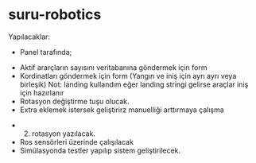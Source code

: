﻿# suru-robotics

Yapılacaklar:
* Panel tarafında;
- Aktif ararçların sayısını veritabanına göndermek için form
- Kordinatları göndermek için form (Yangın ve iniş için ayrı ayrı veya birleşik)
Not: landing kullandım eğer landing stringi gelirse araçlar iniş için hazırlanır 
- Rotasyon değiştirme tuşu olucak.
- Extra eklemek istersek geliştirirz manuelliği arttırmaya çalışma

* 2. rotasyon yazılacak.
* Ros sensörleri üzerinde çalışılacak
* Simülasyonda testler yapılıp sistem geliştirilecek.
